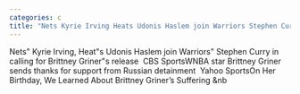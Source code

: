```yaml
---
categories: c
title: "Nets Kyrie Irving Heats Udonis Haslem join Warriors Stephen Curry in calling for Brittney Griners release  CBS Sports"
---
```

Nets" Kyrie Irving, Heat"s Udonis Haslem join Warriors" Stephen Curry in calling for Brittney Griner"s release&nbsp;&nbsp;CBS SportsWNBA star Brittney Griner sends thanks for support from Russian detainment&nbsp;&nbsp;Yahoo SportsOn Her Birthday, We Learned About Brittney Griner’s Suffering&nbsp;&nb